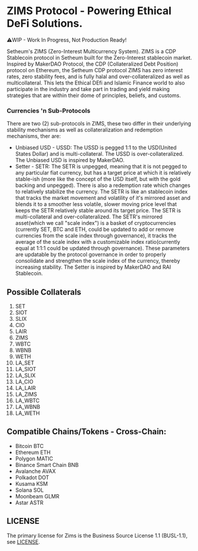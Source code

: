 # ZIMS Protocol - Powering Ethical DeFi Solutions.

⚠️WIP - Work In Progress, Not Production Ready!

Setheum's ZIMS (Zero-Interest Multicurrency System). ZIMS is a CDP Stablecoin protocol in Setheum built for the Zero-Interest stablecoin market. Inspired by MakerDAO Protocol, the CDP (Collateralized Debt Position) protocol on Ethereum, the Setheum CDP protocol ZIMS has zero interest rates, zero stability fees, and is fully halal and over-collateralized as well as multicollateral. This lets the Ethical DEfi and Islamic Finance world to also participate in the industry and take part in trading and yield making strategies that are within their dome of principles, beliefs, and customs.

### Currencies 'n Sub-Protocols

There are two (2) sub-protocols in ZIMS, these two differ in their underlying stability mechanisms as well as collateralization and redemption mechanisms, ther are:
 * Unbiased USD - USSD: The USSD is pegged 1:1 to the USD(United States Dollar) and is multi-collateral. The USSD is over-collateralized. The Unbiased USD is inspired by MakerDAO.
 * Setter - SETR: The SETR is unpegged, meaning that it is not pegged to any particular fiat currency, but has a target price at which it is relatively stable-ish (more like the concept of the USD itself, but with the gold backing and unpegged). There is also a redemption rate which changes to relatively stabilize the currency. The SETR is like an stablecoin index that tracks the market movement and volatility of it's mirrored asset and blends it to a smoother less volatile, slower moving price level that keeps the SETR relatively stable around its target price. The SETR is multi-collateral and over-collateralized. The SETR's mirrored asset(which we call "scale index") is a basket of cryptocurrencies (currently SET, BTC and ETH, could be updated to add or remove currencies from the scale index through governance), it tracks the average of the scale index with a customizable index ratio(currently equal at 1:1:1 could be updated through governance). These parameters are updatable by the protocol governance in order to properly consolidate and strengthen the scale index of the currency, thereby increasing stability. The Setter is inspired by MakerDAO and RAI Stablecoin.

## Possible Collaterals
1. SET
2. SIOT
3. SLIX
4. CIO
5. LAIR
6. ZIMS
7. WBTC
8. WBNB
9. WETH
10. LA_SET
11. LA_SIOT
12. LA_SLIX
13. LA_CIO
14. LA_LAIR
15. LA_ZIMS
16. LA_WBTC
17. LA_WBNB
18. LA_WETH

## Compatible Chains/Tokens - Cross-Chain:
- Bitcoin BTC
- Ethereum ETH
- Polygon MATIC
- Binance Smart Chain BNB
- Avalanche AVAX
- Polkadot DOT
- Kusama KSM
- Solana SOL
- Moonbeam GLMR
- Astar ASTR

## LICENSE
The primary license for Zims is the Business Source License 1.1 (BUSL-1.1), see [LICENSE](https://github.com/Setheum-Labs/Zims/blob/main/LICENSE.md).
